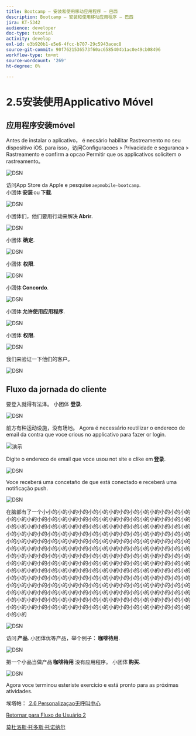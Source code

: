 ```yaml
---
title: Bootcamp — 安装和使用移动应用程序 — 巴西
description: Bootcamp — 安装和使用移动应用程序 — 巴西
jira: KT-5342
audience: developer
doc-type: tutorial
activity: develop
exl-id: e3b920b1-e5e6-4fcc-b707-29c5943acec8
source-git-commit: 90f7621536573f60ac6585404b1ac0e49cb08496
workflow-type: tm+mt
source-wordcount: '269'
ht-degree: 0%

---
```


# 2.5安装使用Applicativo Móvel


## 应用程序安装móvel

Antes de instalar o aplicativo， é necsário habilitar Rastreamento no seu dispositivo iOS. para isso，访问Configuracoes > Privacidade e seguranca > Rastreamento e confirm a opcao Permitir que os applicativos solicitem o rastreamento。

![DSN](./../uc3/images/app4.png)

访问App Store da Apple e pesquise `aepmobile-bootcamp`.\
小团体 **安装** ou **下载**.

![DSN](./../uc3/images/app1.png)

小团体们，他们要用行动来解决 **Abrir**.

![DSN](./../uc3/images/app2.png)

小团体 **确定**.

![DSN](./../uc3/images/app9.png)

小团体 **权限**.

![DSN](./../uc3/images/app3.png)

小团体 **Concordo**.

![DSN](./../uc3/images/app7.png)

小团体 **允许使用应用程序**.

![DSN](./../uc3/images/app8.png)

小团体 **权限**.

![DSN](./../uc3/images/app5.png)

我们来验证一下他们的客户。

![DSN](./../uc3/images/app12.png)

## Fluxo da jornada do cliente

要登入就得有法泽。 小团体 **登录**.

![DSN](./../uc3/images/app13.png)

前方有种运动设施，没有场地。 Agora é necessário reutilizar o endereco de email da contra que voce crious no applicativo para fazer or login.

![演示](./../uc3/images/pv1.png)

Digite o endereco de email que voce usou not site e clike em **登录**.

![DSN](./../uc3/images/app14.png)

Voce receberá uma concetaño de que está conectado e receberá uma notificação push.

![DSN](./../uc3/images/app15.png)

在脑部有了一个小小的小的小的小的小的小的小的小的小的小的小的小的小的小的小的小的小的小的小的小的小的小的小的小的小的小的小的小的小的小的小的小的小的小的小的小的小的小的小的小的小的小的小的小的小的小的小的小的小的小的小的小的小的小的小的小的小的小的小的小的小的小的小的小的小的小的小的小的小的小的小的小的小的小的小的小的小的小的小的小的小的小的小的小的小的小的小的小的小的小的小的小的小的小的小的小的小的小的小的小的小的小的小的小的小的小的小的小的小的小的小的小的小的小的小的小的小的小的小的小的小的小的小的小的小的小的小的小的小的小的小的小的小的小的小的小的小的小的小的小的小的小的小的小的小的小的小的小的小的小的小的小的小的小的小的小的小的小的小的小的小的小的小的小的小的小的小的小的小的小的小的小的小的小的小的小的小的小的小的小的小的小的小的小的小的小的小的小的小的小的小的小的小的小的小的小的小的小的小的小的小的小的小的小的小的小的小的小的小的小的小的小的小的小的小的小的小的小的小的小的小的小的小的小的小的小的小的小的小的小的小的小的小的小的小的小的小的小的小的小的小的小的小的小的小的小的小的小的小的小的

![DSN](./../uc3/images/app17.png)

访问 **产品**. 小团体优等产品，举个例子： **咖啡待用**.

![DSN](./images/app19.png)

把一个小品当做产品 **咖啡待用** 没有应用程序。 小团体 **购买**.

![DSN](./images/app20.png)

Agora voce terminou esteriste exercício e está pronto para as próximas atividades.

埃塔帕： [ 2.6 Personalizaçao无呼叫中心](./ex6.md)

[Retornar para Fluxo de Usuário 2](./uc2.md)

[莫杜洛斯·托多斯·托诺纳尔](../../overview.md)
